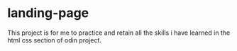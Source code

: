 # landing-page
This project is for me to practice and retain all the skills i have learned in the html css section of
odin project.